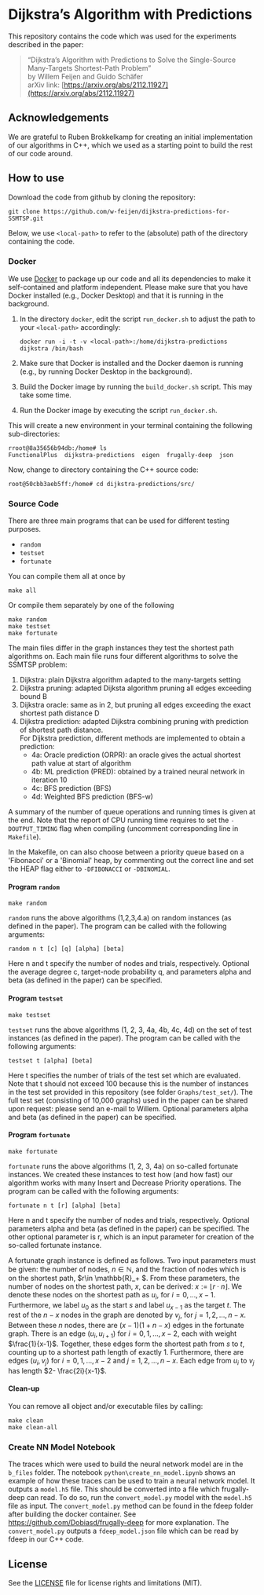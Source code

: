 # Dijkstra’s Algorithm with Predictions

This repository contains the code which was used for the experiments described in the paper:

> “Dijkstra’s Algorithm with Predictions to Solve the Single-Source Many-Targets Shortest-Path Problem”   
> by Willem Feijen and Guido Schäfer  
> arXiv link: [https://arxiv.org/abs/2112.11927](https://arxiv.org/abs/2112.11927)


## Acknowledgements

We are grateful to Ruben Brokkelkamp for creating an initial implementation of our algorithms in C++, which we used as a starting point to build the rest of our code around.

## How to use

Download the code from github by cloning the repository:

    git clone https://github.com/w-feijen/dijkstra-predictions-for-SSMTSP.git

Below, we use `<local-path>` to refer to the (absolute) path of the directory containing the code.

### Docker

We use [Docker](https://www.docker.com) to package up our code and all its dependencies to make it self-contained and platform independent. Please make sure that you have Docker installed (e.g., Docker Desktop) and that it is running in the background.

1.  In the directory `docker`, edit the script `run_docker.sh` to adjust the path to your `<local-path>` accordingly:
    
        docker run -i -t -v <local-path>:/home/dijkstra-predictions dijkstra /bin/bash

2.  Make sure that Docker is installed and the Docker daemon is running (e.g., by running Docker Desktop in the background).

3.  Build the Docker image by running the `build_docker.sh` script. This may take some time.

4.  Run the Docker image by executing the script `run_docker.sh`.

This will create a new environment in your terminal containing the following sub-directories:

    rroot@8a35656b94db:/home# ls
    FunctionalPlus  dijkstra-predictions  eigen  frugally-deep  json

Now, change to directory containing the C++ source code:

    root@50cbb3aeb5ff:/home# cd dijkstra-predictions/src/

### Source Code

There are three main programs that can be used for different testing purposes.

- `random`
- `testset`
- `fortunate`

You can compile them all at once by

    make all
    
Or compile them separately by one of the following

    make random
    make testset
    make fortunate

The main files differ in the graph instances they test the shortest path algorithms on.
Each main file runs four different algorithms to solve the SSMTSP problem:

1.  Dijkstra: plain Dijkstra algorithm adapted to the many-targets setting
2.  Dijkstra pruning: adapted Dijksta algorithm pruning all edges exceeding bound B
3.  Dijkstra oracle: same as in 2, but pruning all edges exceeding the exact shortest path distance D
4.  Dijkstra prediction: adapted Dijkstra combining pruning with prediction of shortest path distance.  
    For Dijkstra prediction, different methods are implemented to obtain a prediction: 
    - 4a: Oracle prediction (ORPR): an oracle gives the actual shortest path value at start of algorithm
    - 4b: ML prediction (PRED): obtained by a trained neural network in iteration 10
    - 4c: BFS prediction (BFS)
    - 4d: Weighted BFS prediction (BFS-w)

A summary of the number of queue operations and running times is given at the end. Note that the report of CPU running time requires to set the `-DOUTPUT_TIMING` flag when compiling (uncomment corresponding line in `Makefile`).

In the Makefile, on can also choose between a priority queue based on a 'Fibonacci' or a 'Binomial' heap, by commenting out the correct line and set the HEAP flag either to `-DFIBONACCI` or `-DBINOMIAL`.

#### Program `random`

    make random

`random` runs the above algorithms (1,2,3,4.a) on random instances (as defined in the paper). The program can be called with the following arguments: 

    random n t [c] [q] [alpha] [beta]

Here n and t specify the number of nodes and trials, respectively. Optional the average degree c, target-node probability q, and parameters alpha and beta (as defined in the paper) can be specified.

#### Program `testset`

    make testset 
    
`testset` runs the above algorithms (1, 2, 3, 4a, 4b, 4c, 4d) on the set of test instances (as defined in the paper). The program can be called with the following arguments:

    testset t [alpha] [beta]
    
Here t specifies the number of trials of the test set which are evaluated. Note that t should not exceed 100 because this is the number of instances in the test set provided in this repository (see folder `Graphs/test_set/`). The full test set (consisting of 10,000 graphs) used in the paper can be shared upon request: please send an e-mail to Willem. Optional parameters alpha and beta (as defined in the paper) can be specified. 
    
#### Program `fortunate`

    make fortunate

`fortunate` runs the above algorithms (1, 2, 3, 4a) on so-called fortunate instances. We created these instances to test how (and how fast) our algorithm works with many Insert and Decrease Priority operations. The program can be called with the following arguments:

    fortunate n t [r] [alpha] [beta]
    
Here n and t specify the number of nodes and trials, respectively.  Optional parameters alpha and beta (as defined in the paper) can be specified. The other optional parameter is r, which is an input parameter for creation of the so-called fortunate instance. 

A fortunate graph instance is defined as follows. Two input parameters must be given: the number of nodes, $n\in \mathbb{N}$, and the fraction of nodes which is on the shortest path, $r\in \mathbb{R}\_+ $. From these parameters, the number of nodes on the shortest path, $x$, can be derived: $x:= \lfloor r\cdot n\rfloor$. We denote these nodes on the shortest path as $u_i$, for $i=0,\ldots, x-1$. Furthermore, we label $u_0$ as the start $s$ and label $u_{x-1}$ as the target $t$. The rest of the $n-x$ nodes in the graph are denoted by $v_j$, for $j=1, 2, \ldots, n-x$. Between these $n$ nodes, there are $(x-1)(1+n-x)$ edges in the fortunate graph. There is an edge $(u_i, u_{i+1})$ for $i=0,1, \dots, x-2$, each with weight $\frac{1}{x-1}$. Together, these edges form the shortest path from $s$ to $t$, counting up to a shortest path length of exactly 1. Furthermore, there are edges $(u_i, v_j)$ for $i=0,1, \ldots, x-2$ and $j=1,2,\dots,n-x$. Each edge from $u_i$ to $v_j$ has length $2- \frac{2i}{x-1}$.

#### Clean-up

You can remove all object and/or executable files by calling: 

    make clean
    make clean-all
    

### Create NN Model Notebook

The traces which were used to build the neural network model are in the `b_files` folder. The notebook `python\create_nn_model.ipynb` shows an example of how these traces can be used to train a neural network model. It outputs a `model.h5` file. This should be converted into a file which frugally-deep can read. To do so, run the `convert_model.py` model with the `model.h5` file as input. The `convert_model.py` method can be found in the fdeep folder after building the docker container. See https://github.com/Dobiasd/frugally-deep for more explanation. The `convert_model.py` outputs a `fdeep_model.json` file which can be read by fdeep in our C++ code.


## License

See the [LICENSE](LICENSE.md) file for license rights and limitations (MIT).
